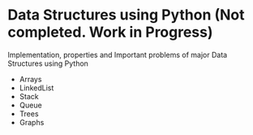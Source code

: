 # Data Structures using Python (Not completed. Work in Progress)
Implementation, properties and Important problems of major Data Structures using Python
- Arrays
- LinkedList
- Stack
- Queue
- Trees
- Graphs
